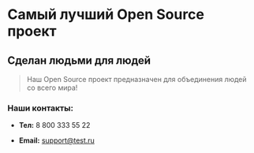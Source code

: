 # Самый лучший Open Source проект

## Сделан людьми для людей

> Наш Open Source проект предназначен для объединения людей со всего мира!


### Наши контакты:

- **Тел:** 8 800 333 55 22

- **Email:** support@test.ru


